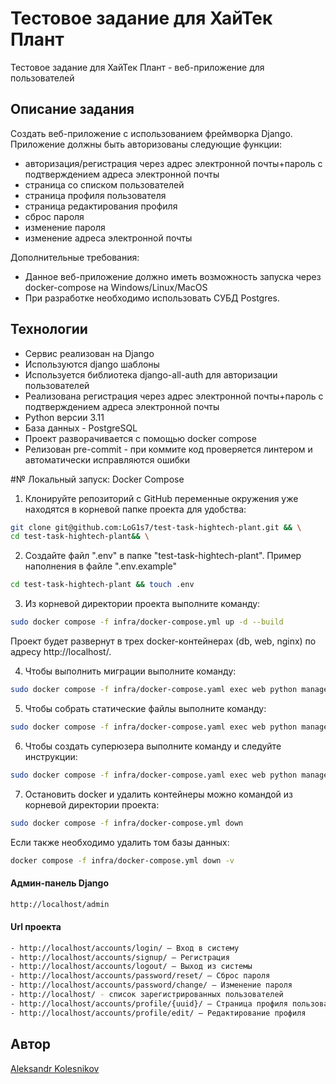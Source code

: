 # Тестовое задание для ХайТек Плант
Тестовое задание для ХайТек Плант - веб-приложение для пользователей
## Описание задания

Создать веб-приложение c использованием фреймворка Django.
Приложение должны быть авторизованы следующие функции:
- авторизация/регистрация через адрес электронной почты+пароль с подтверждением адреса электронной почты
- страница со списком пользователей
- страница профиля пользователя
- страница редактирования профиля
- сброс пароля
- изменение пароля
- изменение адреса электронной почты

Дополнительные требования:
- Данное веб-приложение должно иметь возможность запуска через docker-compose на Windows/Linux/MacOS
- При разработке необходимо использовать СУБД Postgres.

## Технологии
* Сервис реализован на Django
* Используются django шаблоны
* Используется библиотека django-all-auth для авторизации пользователей
* Реализована регистрация через адрес электронной почты+пароль с подтверждением адреса электронной почты
* Python версии 3.11
* База данных - PostgreSQL
* Проект разворачивается с помощью docker compose
* Релизован pre-commit - при коммите код проверяется линтером и автоматически исправляются ошибки

#№ Локальный запуск: Docker Compose

1. Клонируйте репозиторий с GitHub переменные окружения уже находятся в корневой папке проекта для удобства:

```bash
git clone git@github.com:LoG1s7/test-task-hightech-plant.git && \
cd test-task-hightech-plant&& \
```
2. Создайте файл ".env" в папке "test-task-hightech-plant". Пример наполнения в файле ".env.example"
```bash
cd test-task-hightech-plant && touch .env
```
3. Из корневой директории проекта выполните команду:
```bash
sudo docker compose -f infra/docker-compose.yml up -d --build
```
  Проект будет развернут в трех docker-контейнерах (db, web, nginx) по адресу http://localhost/.

4. Чтобы выполнить миграции выполните команду:
```bash
sudo docker compose -f infra/docker-compose.yaml exec web python manage.py migrate
```
5. Чтобы собрать статические файлы выполните команду:
```bash
sudo docker compose -f infra/docker-compose.yaml exec web python manage.py collectstatic --no-input
```
6. Чтобы создать суперюзера выполните команду и следуйте инструкции:
```bash
sudo docker compose -f infra/docker-compose.yaml exec web python manage.py createsuperuser
```
7. Остановить docker и удалить контейнеры можно командой из корневой директории проекта:
```bash
sudo docker compose -f infra/docker-compose.yml down
```
  Если также необходимо удалить том базы данных:
```bash
docker compose -f infra/docker-compose.yml down -v
```
#### Админ-панель Django
```bash
http://localhost/admin
```
#### Url проекта
```bash
- http://localhost/accounts/login/ — Вход в систему
- http://localhost/accounts/signup/ — Регистрация
- http://localhost/accounts/logout/ — Выход из системы
- http://localhost/accounts/password/reset/ — Сброс пароля
- http://localhost/accounts/password/change/ — Изменение пароля
- http://localhost/ - список зарегистрированных пользователей
- http://localhost/accounts/profile/{uuid}/ — Страница профиля пользователя
- http://localhost/accounts/profile/edit/ — Редактирование профиля
```
## Автор
[Aleksandr Kolesnikov](https://github.com/log1s7)
